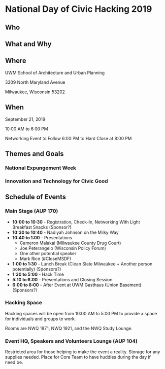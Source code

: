 # National Day of Civic Hacking 2019

## Who

## What and Why

## Where
UWM School of Architecture and Urban Planning

3209 North Maryland Avenue

Milwaukee, Wisconsin 53202

## When
September 21, 2019

10:00 AM to 6:00 PM

Networking Event to Follow 6:00 PM to Hard Close at 8:00 PM

## Themes and Goals

### National Expungement Week

### Innovation and Technology for Civic Good

## Schedule of Events

### Main Stage (AUP 170)

* **10:00 to 10:30** - Registration, Check-In, Networking With Light Breakfast Snacks (Sponsor?)
* **10:30 to 10:40** - Nadiyah Johnson on the Milky Way
* **10:40 to 1:00** - Presentations
    * Cameron Malakai (Milwaukee County Drug Court)
    * Joe Peterangelo (Wisconsin Policy Forum)
    * One other potential speaker
    * Mark Rice (#CloseMSDF)
* **1:00 to 1:30** - Lunch Break (Clean Slate Milwaukee + Another person potentially) (Sponsors?)
* **1:30 to 5:00** - Hack Time
* **5:10 to 6:00** - Presentations and Closing Session
* **6:00 to 8:00** - After Event at UWM Gasthaus (Union Basement) (Sponsors?)

### Hacking Space
Hacking spaces will be open from 10:00 AM to 5:00 PM to provide a space for individuals and groups to work.

Rooms are NWQ 1871, NWQ 1921, and the NWQ Study Lounge.

### Event HQ, Speakers and Volunteers Lounge (AUP 104)

Restricted area for those helping to make the event a reality. Storage for any supplies needed. Place for Core Team to have huddles during the day if need be.
